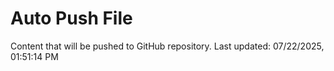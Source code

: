 # Auto Push File

Content that will be pushed to GitHub repository.
Last updated: 07/22/2025, 01:51:14 PM